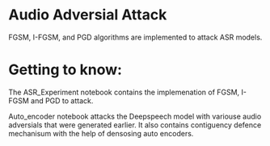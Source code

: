 # Audio Adversial Attack 

FGSM, I-FGSM, and PGD algorithms are implemented to attack ASR models.


# Getting to know:

The ASR_Experiment notebook contains the implemenation of FGSM, I-FGSM and PGD to attack. 

Auto_encoder notebook attacks the Deepspeech model with variouse audio adversials that were generated earlier. It also contains contiguency defence mechanisum with the help of densosing auto encoders.
